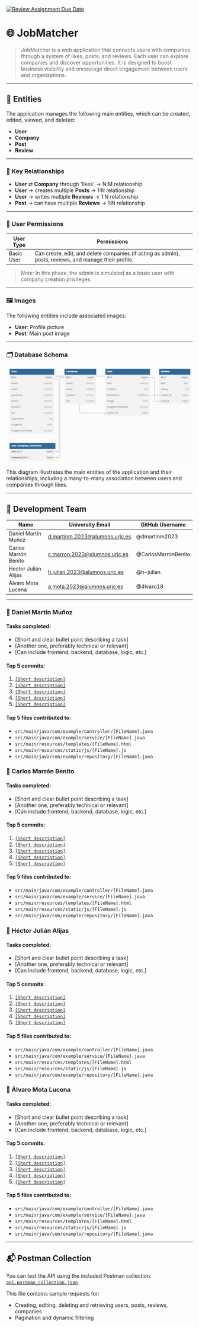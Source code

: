 [![Review Assignment Due Date](https://classroom.github.com/assets/deadline-readme-button-22041afd0340ce965d47ae6ef1cefeee28c7c493a6346c4f15d667ab976d596c.svg)](https://classroom.github.com/a/Jd7ILUgB)

# 🌐 JobMatcher

> JobMatcher is a web application that connects users with companies through a system of likes, posts, and reviews. Each user can explore companies and discover opportunities. It is designed to boost business visibility and encourage direct engagement between users and organizations.

---

## 📘 Entities

The application manages the following main entities, which can be created, edited, viewed, and deleted:

- **User**
- **Company**
- **Post**
- **Review**

---

### 🔄 Key Relationships

- **User** ⇄ **Company** through 'likes' → N:M relationship  
- **User** → creates multiple **Posts** → 1:N relationship  
- **User** → writes multiple **Reviews** → 1:N relationship  
- **Post** → can have multiple **Reviews** → 1:N relationship

---

### 🔐 User Permissions

| User Type   | Permissions                                                                                         |
|-------------|-----------------------------------------------------------------------------------------------------|
| Basic User  | Can create, edit, and delete companies (if acting as admin), posts, reviews, and manage their profile. |

> *Note:* In this phase, the admin is simulated as a basic user with company creation privileges.

---

### 🖼️ Images

The following entities include associated images:

- **User**: Profile picture  
- **Post**: Main post image  

---

### 🗂️ Database Schema

![Database diagram](db-mysql/db-diagram.png)

This diagram illustrates the main entities of the application and their relationships, including a many-to-many association between users and companies through likes.


---

## 👥 Development Team

| Name                 | University Email                    | GitHub Username      |
|----------------------|-------------------------------------|----------------------|
| Daniel Martín Muñoz  | d.martinm.2023@alumnos.urjc.es      | @dmartinm2023        |
| Carlos Marrón Benito | c.marron.2023@alumnos.urjc.es       | @CarlosMarronBenito  |
| Hector Julián Alijas | h.julian.2023@alumnos.urjc.es       | @h-julian            |
| Álvaro Mota Lucena   | a.mota.2023@alumnos.urjc.es         | @4lvaro18            |

---

### 👤 Daniel Martín Muñoz

#### Tasks completed:
- [Short and clear bullet point describing a task]
- [Another one, preferably technical or relevant]
- [Can include frontend, backend, database, logic, etc.]

#### Top 5 commits:
1. [`[Short description]`](https://gitdiagram.com/DWS-2025/project-grupo-18/commit/[commit_hash])
2. [`[Short description]`](https://gitdiagram.com/DWS-2025/project-grupo-18/commit/[commit_hash])
3. [`[Short description]`](https://gitdiagram.com/DWS-2025/project-grupo-18/commit/[commit_hash])
4. [`[Short description]`](https://gitdiagram.com/DWS-2025/project-grupo-18/commit/[commit_hash])
5. [`[Short description]`](https://gitdiagram.com/DWS-2025/project-grupo-18/commit/[commit_hash])

#### Top 5 files contributed to:
- `src/main/java/com/example/controller/[FileName].java`
- `src/main/java/com/example/service/[FileName].java`
- `src/main/resources/templates/[FileName].html`
- `src/main/resources/static/js/[FileName].js`
- `src/main/java/com/example/repository/[FileName].java`


### 👤 Carlos Marrón Benito

#### Tasks completed:
- [Short and clear bullet point describing a task]
- [Another one, preferably technical or relevant]
- [Can include frontend, backend, database, logic, etc.]

#### Top 5 commits:
1. [`[Short description]`](https://gitdiagram.com/DWS-2025/project-grupo-18/commit/[commit_hash])
2. [`[Short description]`](https://gitdiagram.com/DWS-2025/project-grupo-18/commit/[commit_hash])
3. [`[Short description]`](https://gitdiagram.com/DWS-2025/project-grupo-18/commit/[commit_hash])
4. [`[Short description]`](https://gitdiagram.com/DWS-2025/project-grupo-18/commit/[commit_hash])
5. [`[Short description]`](https://gitdiagram.com/DWS-2025/project-grupo-18/commit/[commit_hash])

#### Top 5 files contributed to:
- `src/main/java/com/example/controller/[FileName].java`
- `src/main/java/com/example/service/[FileName].java`
- `src/main/resources/templates/[FileName].html`
- `src/main/resources/static/js/[FileName].js`
- `src/main/java/com/example/repository/[FileName].java`


### 👤 Héctor Julián Alijas

#### Tasks completed:
- [Short and clear bullet point describing a task]
- [Another one, preferably technical or relevant]
- [Can include frontend, backend, database, logic, etc.]

#### Top 5 commits:
1. [`[Short description]`](https://gitdiagram.com/DWS-2025/project-grupo-18/commit/[commit_hash])
2. [`[Short description]`](https://gitdiagram.com/DWS-2025/project-grupo-18/commit/[commit_hash])
3. [`[Short description]`](https://gitdiagram.com/DWS-2025/project-grupo-18/commit/[commit_hash])
4. [`[Short description]`](https://gitdiagram.com/DWS-2025/project-grupo-18/commit/[commit_hash])
5. [`[Short description]`](https://gitdiagram.com/DWS-2025/project-grupo-18/commit/[commit_hash])

#### Top 5 files contributed to:
- `src/main/java/com/example/controller/[FileName].java`
- `src/main/java/com/example/service/[FileName].java`
- `src/main/resources/templates/[FileName].html`
- `src/main/resources/static/js/[FileName].js`
- `src/main/java/com/example/repository/[FileName].java`


### 👤 Álvaro Mota Lucena

#### Tasks completed:
- [Short and clear bullet point describing a task]
- [Another one, preferably technical or relevant]
- [Can include frontend, backend, database, logic, etc.]

#### Top 5 commits:
1. [`[Short description]`](https://gitdiagram.com/DWS-2025/project-grupo-18/commit/[commit_hash])
2. [`[Short description]`](https://gitdiagram.com/DWS-2025/project-grupo-18/commit/[commit_hash])
3. [`[Short description]`](https://gitdiagram.com/DWS-2025/project-grupo-18/commit/[commit_hash])
4. [`[Short description]`](https://gitdiagram.com/DWS-2025/project-grupo-18/commit/[commit_hash])
5. [`[Short description]`](https://gitdiagram.com/DWS-2025/project-grupo-18/commit/[commit_hash])

#### Top 5 files contributed to:
- `src/main/java/com/example/controller/[FileName].java`
- `src/main/java/com/example/service/[FileName].java`
- `src/main/resources/templates/[FileName].html`
- `src/main/resources/static/js/[FileName].js`
- `src/main/java/com/example/repository/[FileName].java`

---

## 📬 Postman Collection

You can test the API using the included Postman collection:  
[`api.postman_collection.json`](./api.postman_collection.json)

This file contains sample requests for:
- Creating, editing, deleting and retrieving users, posts, reviews, companies
- Pagination and dynamic filtering
